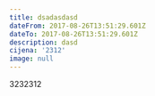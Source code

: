 ```yaml
---
title: dsadasdasd
dateFrom: 2017-08-26T13:51:29.601Z
dateTo: 2017-08-26T13:51:29.601Z
description: dasd
cijena: '2312'
image: null
---
```

3232312
